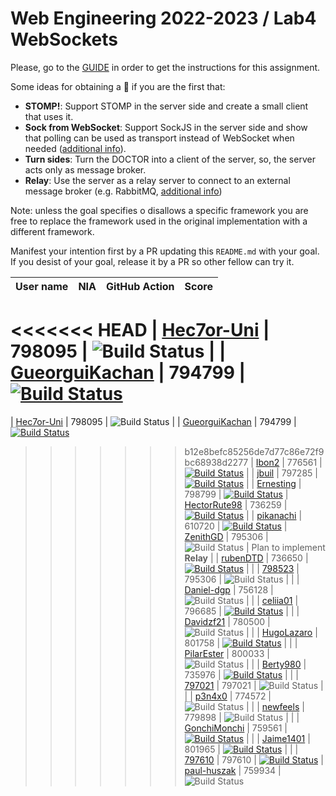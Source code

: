 # Web Engineering 2022-2023 / Lab4 WebSockets

Please, go to the [GUIDE](docs/GUIDE.md) in order to get the instructions for this assignment.

Some ideas for obtaining a :gift: if you are the first that:

- **STOMP!**: Support STOMP in the server side and create a small client that uses it.
- **Sock from WebSocket**: Support SockJS in the server side and show that polling can be used as transport instead of WebSocket when needed ([additional info](https://docs.spring.io/spring-framework/docs/current/reference/html/web.html#websocket-fallback-sockjs-client)).
- **Turn sides**: Turn the DOCTOR into a client of the server, so, the server acts only as message broker.
- **Relay**: Use the server as a relay server to connect to an external message broker (e.g. RabbitMQ, [additional info](https://docs.spring.io/spring-framework/docs/current/reference/html/web.html#websocket-stomp-handle-broker-relay))

Note: unless the goal specifies o disallows a specific framework you are free to replace the framework used in the original implementation with a different framework.

Manifest your intention first by a PR updating this `README.md` with your goal.
If you desist of your goal, release it by a PR so other fellow can try it.

| User name                                                                     | NIA    | GitHub Action                                                                                                                                                                                              | Score |
|-------------------------------------------------------------------------------|--------|------------------------------------------------------------------------------------------------------------------------------------------------------------------------------------------------------------|-------|
<<<<<<< HEAD
| [Hec7or-Uni](https://github.com/Hec7or-Uni/lab4-websockets/tree/work) | 798095 | ![Build Status](https://github.com/Hec7or-Uni/lab4-websockets/actions/workflows/ci.yml/badge.svg?branch=work&event=push) |
| [GueorguiKachan](https://github.com/GueorguiKachan/lab4-websockets/tree/work) | 794799 | [![Build Status](https://github.com/GueorguiKachan/lab4-websockets/actions/workflows/ci.yml/badge.svg?branch=work&event=push)](https://github.com/GueorguiKachan/lab4-websockets/actions/workflows/ci.yml)
=======
| [Hec7or-Uni](https://github.com/Hec7or-Uni/lab4-websockets/tree/work) | 798095 | ![Build Status](https://github.com/Hec7or-Uni/lab4-websockets/actions/workflows/ci.yml/badge.svg?branch=work&event=push) | 
| [GueorguiKachan](https://github.com/GueorguiKachan/lab4-websockets/tree/work) | 794799 | [![Build Status](https://github.com/GueorguiKachan/lab4-websockets/actions/workflows/ci.yml/badge.svg?branch=work&event=push)](https://github.com/GueorguiKachan/lab4-websockets/actions/workflows/ci.yml) 
>>>>>>> b12e8befc85256de7d77c86e72f9bc68938d2277
| [Ibon2](https://github.com/Ibon2/lab4-websockets/tree/work)                   | 776561 | [![Build Status](https://github.com/Ibon2/lab4-websockets/actions/workflows/ci.yml/badge.svg?branch=work&event=push)](https://github.com/Ibon2/lab4-websockets/actions/workflows/ci.yml)                   |
| [jbuil](https://github.com/jbuil/lab4-websockets/tree/work)                   | 797285 | [![Build Status](https://github.com/jbuil/lab4-websockets/actions/workflows/ci.yml/badge.svg?branch=work&event=push)](https://github.com/jbuil/lab4-websockets/actions/workflows/ci.yml)                   |
| [Ernesting](https://github.com/Ernesting/lab4-websockets/tree/work)           | 798799 | [![Build Status](https://github.com/Ernesting/lab4-websockets/actions/workflows/ci.yml/badge.svg?branch=work&event=push)](https://github.com/Ernesting/lab4-websockets/actions/workflows/ci.yml)
| [HectorRute98](https://github.com/HectorRute98/lab4-websockets/tree/work)     | 736259 | [![Build Status](https://github.com/HectorRute98/lab4-websockets/actions/workflows/ci.yml/badge.svg?branch=work&event=push)](https://github.com/HectorRute98/lab4-websockets/actions/workflows/ci.yml)     |
| [pikanachi](https://github.com/pikanachi/lab4-websockets/tree/work)           | 610720 | [![Build Status](https://github.com/pikanachi/lab4-websockets/actions/workflows/ci.yml/badge.svg?branch=work&event=push)](https://github.com/pikanachi/lab4-websockets/actions/workflows/ci.yml)
| [ZenithGD](https://github.com/ZenithGD/lab4-websockets/tree/work)             | 795306 | ![Build Status](https://github.com/ZenithGD/lab4-websockets/actions/workflows/ci.yml/badge.svg?branch=work&event=push)                                                                                     | Plan to implement **Relay** |
| [rubenDTD](https://github.com/rubenDTD/lab4-websockets/tree/work)             | 736650 | [![Build Status](https://github.com/rubenDTD/lab4-websockets/actions/workflows/ci.yml/badge.svg?branch=work&event=push)](https://github.com/rubenDTD/lab4-websockets/actions/workflows/ci.yml)             |       |
| [798523](https://github.com/798523/lab4-websockets/tree/work)                 | 795306 | ![Build Status](https://github.com/798523/lab4-websockets/actions/workflows/ci.yml/badge.svg?branch=work&event=push)                                                                                       |       |
| [Daniel-dgp](https://github.com/Daniel-dgp/lab4-websockets/tree/work)         | 756128 | ![Build Status](https://github.com/Daniel-dgp/lab4-websockets/actions/workflows/ci.yml/badge.svg?branch=work&event=push)                                                                                   |       |
| [celiia01](https://github.com/celiia01/lab4-websockets/tree/work)             | 796685 | [![Build Status](https://github.com/celiia01/lab4-websockets/actions/workflows/ci.yml/badge.svg?branch=work&event=push)](https://github.com/celiia01/lab4-websockets/actions/workflows/ci.yml)             |       |
| [Davidzf21](https://github.com/Davidzf21/lab4-websockets/tree/work)           | 780500 | ![Build Status](https://github.com/Davidzf21/lab4-websockets/actions/workflows/ci.yml/badge.svg?branch=work&event=push)                                                                                    |       |
| [HugoLazaro](https://github.com/HugoLazaro/lab4-websockets/tree/work)         | 801758 | [![Build Status](https://github.com/HugoLazaro/lab4-websockets/actions/workflows/ci.yml/badge.svg?branch=work&event=push)](https://github.com/HugoLazaro/lab4-websockets/actions/workflows/ci.yml)         |       |
| [PilarEster](https://github.com/PilarEster/lab4-websockets/tree/work)         | 800033 | ![Build Status](https://github.com/PilarEster/lab4-websockets/actions/workflows/ci.yml/badge.svg?branch=work&event=push)                                                                                   |       |
| [Berty980](https://github.com/Berty980/lab4-websockets/tree/work)             | 735976 | [![Build Status](https://github.com/Berty980/lab4-websockets/actions/workflows/ci.yml/badge.svg?branch=work&event=push)](https://github.com/Berty980/lab4-websockets/actions/workflows/ci.yml)             |       |
| [797021](https://github.com/797021/lab4-websockets/tree/work)                 | 797021 | ![Build Status](https://github.com/797021/lab4-websockets/actions/workflows/ci.yml/badge.svg?branch=work&event=push)                                                                                       |       |
| [p3n4x0](https://github.com/p3n4x0/lab4-websockets/tree/work)                 | 774572 | ![Build Status](https://github.com/p3n4x0/lab4-websockets/actions/workflows/ci.yml/badge.svg?branch=work&event=push)                                                                                       |       |
| [newfeels](https://github.com/newfeels/lab4-websockets/tree/work)             | 779898 | ![Build Status](https://github.com/newfeels/lab4-websockets/actions/workflows/ci.yml/badge.svg?branch=work&event=push)                                                                                     |       |
| [GonchiMonchi](https://github.com/GonchiMonchi/lab4-websockets/tree/work)     | 759561 | [![Build Status](https://github.com/GonchiMonchi/lab4-websockets/actions/workflows/ci.yml/badge.svg?branch=work&event=push)](https://github.com/GonchiMonchi/lab4-websockets/actions/workflows/ci.yml)     |       |
| [Jaime1401](https://github.com/Jaime1401/lab4-websockets/tree/work)           | 801965 | [![Build Status](https://github.com/Jaime1401/lab4-websockets/actions/workflows/ci.yml/badge.svg?branch=work&event=push)](https://github.com/Jaime1401/lab4-websockets/actions/workflows/ci.yml)           |       |
| [797610](https://github.com/motinsa/lab4-websockets/tree/work)                | 797610 | [![Build Status](https://github.com/motinsa/lab4-websockets/actions/workflows/ci.yml/badge.svg?branch=work&event=push)](https://github.com/motinsa/lab4-websockets/actions/workflows/ci.yml)
| [paul-huszak](https://github.com/paul-huszak/lab4-websockets/tree/work)         | 759934 | ![Build Status](https://github.com/paul-huszak/lab4-websockets/actions/workflows/ci.yml/badge.svg?branch=work&event=push)

